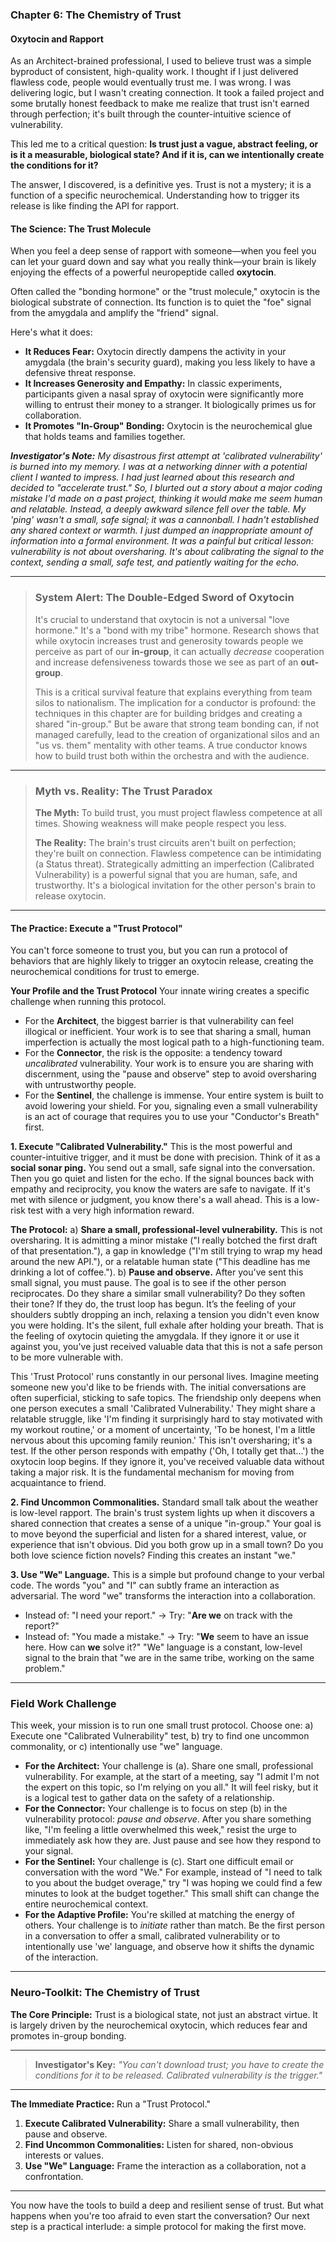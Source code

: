 ### **Chapter 6: The Chemistry of Trust**
#### Oxytocin and Rapport

As an Architect-brained professional, I used to believe trust was a simple byproduct of consistent, high-quality work. I thought if I just delivered flawless code, people would eventually trust me. I was wrong. I was delivering logic, but I wasn't creating connection. It took a failed project and some brutally honest feedback to make me realize that trust isn't earned through perfection; it's built through the counter-intuitive science of vulnerability.

This led me to a critical question: **Is trust just a vague, abstract feeling, or is it a measurable, biological state? And if it is, can we intentionally create the conditions for it?**

The answer, I discovered, is a definitive yes. Trust is not a mystery; it is a function of a specific neurochemical. Understanding how to trigger its release is like finding the API for rapport.

#### **The Science: The Trust Molecule**

When you feel a deep sense of rapport with someone—when you feel you can let your guard down and say what you really think—your brain is likely enjoying the effects of a powerful neuropeptide called **oxytocin**.

Often called the "bonding hormone" or the "trust molecule," oxytocin is the biological substrate of connection. Its function is to quiet the "foe" signal from the amygdala and amplify the "friend" signal.

Here's what it does:
*   **It Reduces Fear:** Oxytocin directly dampens the activity in your amygdala (the brain's security guard), making you less likely to have a defensive threat response.
*   **It Increases Generosity and Empathy:** In classic experiments, participants given a nasal spray of oxytocin were significantly more willing to entrust their money to a stranger. It biologically primes us for collaboration.
*   **It Promotes "In-Group" Bonding:** Oxytocin is the neurochemical glue that holds teams and families together.

***Investigator's Note:*** *My disastrous first attempt at 'calibrated vulnerability' is burned into my memory. I was at a networking dinner with a potential client I wanted to impress. I had just learned about this research and decided to "accelerate trust." So, I blurted out a story about a major coding mistake I'd made on a past project, thinking it would make me seem human and relatable. Instead, a deeply awkward silence fell over the table. My 'ping' wasn't a small, safe signal; it was a cannonball. I hadn't established any shared context or warmth. I just dumped an inappropriate amount of information into a formal environment. It was a painful but critical lesson: vulnerability is not about oversharing. It's about calibrating the signal to the context, sending a small, safe test, and patiently waiting for the echo.*

---
> ### **System Alert: The Double-Edged Sword of Oxytocin**
>
> It's crucial to understand that oxytocin is not a universal "love hormone." It's a "bond with my tribe" hormone. Research shows that while oxytocin increases trust and generosity towards people we perceive as part of our **in-group**, it can actually *decrease* cooperation and increase defensiveness towards those we see as part of an **out-group**.
>
> This is a critical survival feature that explains everything from team silos to nationalism. The implication for a conductor is profound: the techniques in this chapter are for building bridges and creating a shared "in-group." But be aware that strong team bonding can, if not managed carefully, lead to the creation of organizational silos and an "us vs. them" mentality with other teams. A true conductor knows how to build trust both within the orchestra and with the audience.
---
> ### **Myth vs. Reality: The Trust Paradox**
>
> **The Myth:** To build trust, you must project flawless competence at all times. Showing weakness will make people respect you less.
>
> **The Reality:** The brain's trust circuits aren't built on perfection; they're built on connection. Flawless competence can be intimidating (a Status threat). Strategically admitting an imperfection (Calibrated Vulnerability) is a powerful signal that you are human, safe, and trustworthy. It's a biological invitation for the other person's brain to release oxytocin.
---

#### **The Practice: Execute a "Trust Protocol"**

You can't force someone to trust you, but you can run a protocol of behaviors that are highly likely to trigger an oxytocin release, creating the neurochemical conditions for trust to emerge.

**Your Profile and the Trust Protocol**
Your innate wiring creates a specific challenge when running this protocol.
*   For the **Architect**, the biggest barrier is that vulnerability can feel illogical or inefficient. Your work is to see that sharing a small, human imperfection is actually the most logical path to a high-functioning team.
*   For the **Connector**, the risk is the opposite: a tendency toward *uncalibrated* vulnerability. Your work is to ensure you are sharing with discernment, using the "pause and observe" step to avoid oversharing with untrustworthy people.
*   For the **Sentinel**, the challenge is immense. Your entire system is built to avoid lowering your shield. For you, signaling even a small vulnerability is an act of courage that requires you to use your "Conductor's Breath" first.

**1. Execute "Calibrated Vulnerability."**
This is the most powerful and counter-intuitive trigger, and it must be done with precision. Think of it as a **social sonar ping.** You send out a small, safe signal into the conversation. Then you go quiet and listen for the echo. If the signal bounces back with empathy and reciprocity, you know the waters are safe to navigate. If it's met with silence or judgment, you know there's a wall ahead. This is a low-risk test with a very high information reward.

**The Protocol:**
a) **Share a small, professional-level vulnerability.** This is not oversharing. It is admitting a minor mistake ("I really botched the first draft of that presentation."), a gap in knowledge ("I'm still trying to wrap my head around the new API."), or a relatable human state ("This deadline has me drinking a lot of coffee.").
b) **Pause and observe.** After you've sent this small signal, you must pause. The goal is to see if the other person reciprocates. Do they share a similar small vulnerability? Do they soften their tone? If they do, the trust loop has begun. It’s the feeling of your shoulders subtly dropping an inch, relaxing a tension you didn't even know you were holding. It's the silent, full exhale after holding your breath. That is the feeling of oxytocin quieting the amygdala. If they ignore it or use it against you, you've just received valuable data that this is not a safe person to be more vulnerable with.

This 'Trust Protocol' runs constantly in our personal lives. Imagine meeting someone new you'd like to be friends with. The initial conversations are often superficial, sticking to safe topics. The friendship only deepens when one person executes a small 'Calibrated Vulnerability.' They might share a relatable struggle, like 'I'm finding it surprisingly hard to stay motivated with my workout routine,' or a moment of uncertainty, 'To be honest, I'm a little nervous about this upcoming family reunion.' This isn't oversharing; it's a test. If the other person responds with empathy ('Oh, I totally get that...') the oxytocin loop begins. If they ignore it, you've received valuable data without taking a major risk. It is the fundamental mechanism for moving from acquaintance to friend.

**2. Find Uncommon Commonalities.**
Standard small talk about the weather is low-level rapport. The brain's trust system lights up when it discovers a shared connection that creates a sense of a unique "in-group." Your goal is to move beyond the superficial and listen for a shared interest, value, or experience that isn't obvious. Did you both grow up in a small town? Do you both love science fiction novels? Finding this creates an instant "we."

**3. Use "We" Language.**
This is a simple but profound change to your verbal code. The words "you" and "I" can subtly frame an interaction as adversarial. The word "we" transforms the interaction into a collaboration.
*   Instead of: "I need your report." -> Try: "**Are we** on track with the report?"
*   Instead of: "You made a mistake." -> Try: "**We** seem to have an issue here. How can **we** solve it?"
"We" language is a constant, low-level signal to the brain that "we are in the same tribe, working on the same problem."

---
### **Field Work Challenge**

This week, your mission is to run one small trust protocol. Choose one: a) Execute one "Calibrated Vulnerability" test, b) try to find one uncommon commonality, or c) intentionally use "we" language.

*   **For the Architect:** Your challenge is (a). Share one small, professional vulnerability. For example, at the start of a meeting, say "I admit I'm not the expert on this topic, so I'm relying on you all." It will feel risky, but it is a logical test to gather data on the safety of a relationship.
*   **For the Connector:** Your challenge is to focus on step (b) in the vulnerability protocol: *pause and observe*. After you share something like, "I'm feeling a little overwhelmed this week," resist the urge to immediately ask how they are. Just pause and see how they respond to your signal.
*   **For the Sentinel:** Your challenge is (c). Start one difficult email or conversation with the word "We." For example, instead of "I need to talk to you about the budget overage," try "I was hoping we could find a few minutes to look at the budget together." This small shift can change the entire neurochemical context.
*   **For the Adaptive Profile:** You're skilled at matching the energy of others. Your challenge is to *initiate* rather than match. Be the first person in a conversation to offer a small, calibrated vulnerability or to intentionally use 'we' language, and observe how it shifts the dynamic of the interaction.

---
### **Neuro-Toolkit: The Chemistry of Trust**

**The Core Principle:**
Trust is a biological state, not just an abstract virtue. It is largely driven by the neurochemical oxytocin, which reduces fear and promotes in-group bonding.

---

> **Investigator's Key:**
> *"You can't download trust; you have to create the conditions for it to be released. Calibrated vulnerability is the trigger."*

---

**The Immediate Practice:**
Run a "Trust Protocol."
1.  **Execute Calibrated Vulnerability:** Share a small vulnerability, then pause and observe.
2.  **Find Uncommon Commonalities:** Listen for shared, non-obvious interests or values.
3.  **Use "We" Language:** Frame the interaction as a collaboration, not a confrontation.

---

You now have the tools to build a deep and resilient sense of trust. But what happens when you're too afraid to even start the conversation? Our next step is a practical interlude: a simple protocol for making the first move.
      